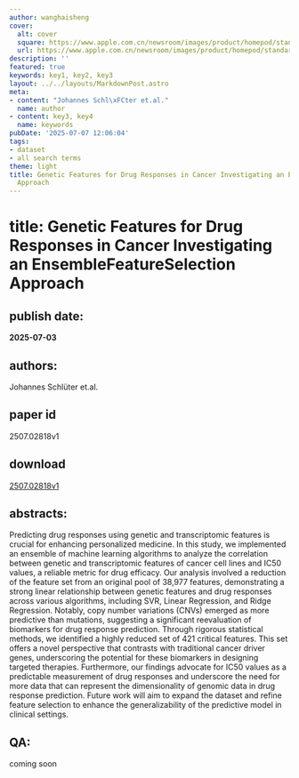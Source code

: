 ```yaml
---
author: wanghaisheng
cover:
  alt: cover
  square: https://www.apple.com.cn/newsroom/images/product/homepod/standard/Apple-HomePod-hero-230118_big.jpg.large_2x.jpg
  url: https://www.apple.com.cn/newsroom/images/product/homepod/standard/Apple-HomePod-hero-230118_big.jpg.large_2x.jpg
description: ''
featured: true
keywords: key1, key2, key3
layout: ../../layouts/MarkdownPost.astro
meta:
- content: "Johannes Schl\xFCter et.al."
  name: author
- content: key3, key4
  name: keywords
pubDate: '2025-07-07 12:06:04'
tags:
- dataset
- all search terms
theme: light
title: Genetic Features for Drug Responses in Cancer Investigating an EnsembleFeatureSelection
  Approach
---
```


# title: Genetic Features for Drug Responses in Cancer Investigating an EnsembleFeatureSelection Approach 
## publish date: 
**2025-07-03** 
## authors: 
  Johannes Schlüter et.al. 
## paper id
2507.02818v1
## download
[2507.02818v1](http://arxiv.org/abs/2507.02818v1)
## abstracts:
Predicting drug responses using genetic and transcriptomic features is crucial for enhancing personalized medicine. In this study, we implemented an ensemble of machine learning algorithms to analyze the correlation between genetic and transcriptomic features of cancer cell lines and IC50 values, a reliable metric for drug efficacy. Our analysis involved a reduction of the feature set from an original pool of 38,977 features, demonstrating a strong linear relationship between genetic features and drug responses across various algorithms, including SVR, Linear Regression, and Ridge Regression. Notably, copy number variations (CNVs) emerged as more predictive than mutations, suggesting a significant reevaluation of biomarkers for drug response prediction. Through rigorous statistical methods, we identified a highly reduced set of 421 critical features. This set offers a novel perspective that contrasts with traditional cancer driver genes, underscoring the potential for these biomarkers in designing targeted therapies. Furthermore, our findings advocate for IC50 values as a predictable measurement of drug responses and underscore the need for more data that can represent the dimensionality of genomic data in drug response prediction. Future work will aim to expand the dataset and refine feature selection to enhance the generalizability of the predictive model in clinical settings.
## QA:
coming soon
